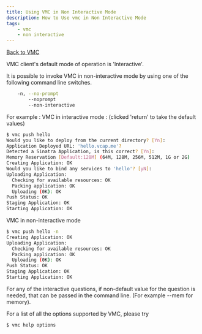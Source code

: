 ```yaml
---
title: Using VMC in Non Interactive Mode
description: How to Use vmc in Non Interactive Mode
tags:
    - vmc
    - non interactive
---
```


[Back to VMC](/tools/vmc/vmc.html)

VMC client's default mode of operation is 'Interactive'.

It is possible to invoke VMC in non-interactive mode by using one of the following command line switches.

```bash
    -n, --no-prompt
        --noprompt
        --non-interactive
```

For example : VMC in interactive mode : (clicked 'return' to take the default values)

```bash
$ vmc push hello
Would you like to deploy from the current directory? [Yn]:
Application Deployed URL: 'hello.vcap.me'?
Detected a Sinatra Application, is this correct? [Yn]:
Memory Reservation [Default:128M] (64M, 128M, 256M, 512M, 1G or 2G)
Creating Application: OK
Would you like to bind any services to 'hello'? [yN]:
Uploading Application:
  Checking for available resources: OK
  Packing application: OK
  Uploading (0K): OK
Push Status: OK
Staging Application: OK
Starting Application: OK
```

VMC in non-interactive mode

```bash
$ vmc push hello -n
Creating Application: OK
Uploading Application:
  Checking for available resources: OK
  Packing application: OK
  Uploading (0K): OK
Push Status: OK
Staging Application: OK
Starting Application: OK
```

For any of the interactive questions, if non-default value for the question is needed, that can be passed in the command line.  (For example --mem for memory).

For a list of all the options supported by VMC, please try

```bash
$ vmc help options
```